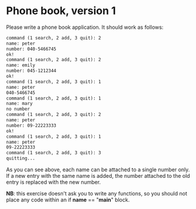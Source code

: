 
# Phone book, version 1

Please write a phone book application. It should work as follows:

```markdown
command (1 search, 2 add, 3 quit): 2
name: peter
number: 040-5466745
ok!
command (1 search, 2 add, 3 quit): 2
name: emily
number: 045-1212344
ok!
command (1 search, 2 add, 3 quit): 1
name: peter
040-5466745
command (1 search, 2 add, 3 quit): 1
name: mary
no number
command (1 search, 2 add, 3 quit): 2
name: peter
number: 09-22223333
ok!
command (1 search, 2 add, 3 quit): 1
name: peter
09-22223333
command (1 search, 2 add, 3 quit): 3
quitting...
```

As you can see above, each name can be attached to a single number only. If a new entry with the same name is added, the number attached to the old entry is replaced with the new number.

**NB**: this exercise doesn't ask you to write any functions, so you should not place any code within an if __name__ == "__main__" block.
